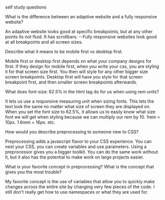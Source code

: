 self study questions

What is the difference between an adaptive website and a fully responsive website?

 An adaptive website looks good at specific breakpoints, but at any other points its not fluid. It has scrollbars. --Fully responsive websites look good at all breakpoints and all screen sizes.

Describe what it means to be mobile first vs desktop first. 

Mobile first or desktop first depends on what your company designs for first. If they design for mobile first, when you write your css, you are styling it for that screen size first. You then will style for any other bigger size screen breakpoints. Desktop first will have you style for that screen breakpoint first, and then smaller screen breakpoints afterwards.

What does font-size: 62.5% in the html tag do for us when using rem units? 

It lets us use a responsive measuring unit when sizing fonts. This lets the text look the same no matter what size of screen they are displayed on. When you set the font size to 62.5%, it allows us to easily know what size font we will get when styling because we can multiply our rem by 10. 1rem = 10px. 1.6rem = 16px. etc.

How would you describe preprocessing to someone new to CSS? 

Preprocessing adds a javascript flavor to your CSS experience. You can nest your CSS, you can create variables and use parameters. Using a preprocessor gives you a bigger toolkit. You can do the same work without it, but it also has the potential to make work on large projects easier.

What is your favorite concept in preprocessing? What is the concept that gives you the most trouble? 

My favorite concept is the use of variables that allow you to quickly make changes across the entire site by changing very few pieces of the code. I still don't really get how to use namespaces or what they are used for.